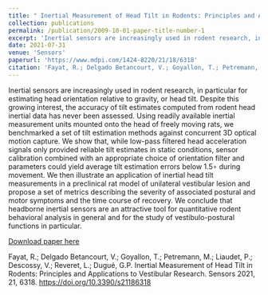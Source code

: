 ```yaml
---
title: " Inertial Measurement of Head Tilt in Rodents: Principles and Applications to Vestibular Research "
collection: publications
permalink: /publication/2009-10-01-paper-title-number-1
excerpt: 'Inertial sensors are increasingly used in rodent research, in particular for estimating head orientation relative to gravity, or head tilt. Despite this growing interest, the accuracy of tilt estimates computed from rodent head inertial data has never been assessed. Using readily available inertial measurement units mounted onto the head of freely moving rats, we benchmarked a set of tilt estimation methods against concurrent 3D optical motion capture. We show that, while low-pass filtered head acceleration signals only provided reliable tilt estimates in static conditions, sensor calibration combined with an appropriate choice of orientation filter and parameters could yield average tilt estimation errors below 1.5° during movement. We then illustrate an application of inertial head tilt measurements in a preclinical rat model of unilateral vestibular lesion and propose a set of metrics describing the severity of associated postural and motor symptoms and the time course of recovery. We conclude that headborne inertial sensors are an attractive tool for quantitative rodent behavioral analysis in general and for the study of vestibulo-postural functions in particular.'
date: 2021-07-31
venue: 'Sensors'
paperurl: 'https://www.mdpi.com/1424-8220/21/18/6318'
citation: 'Fayat, R.; Delgado Betancourt, V.; Goyallon, T.; Petremann, M.; Liaudet, P.; Descossy, V.; Reveret, L.; Dugué, G.P. Inertial Measurement of Head Tilt in Rodents: Principles and Applications to Vestibular Research. Sensors 2021, 21, 6318. https://doi.org/10.3390/s21186318 '
---
```

Inertial sensors are increasingly used in rodent research, in particular for estimating head orientation relative to gravity, or head tilt. Despite this growing interest, the accuracy of tilt estimates computed from rodent head inertial data has never been assessed. Using readily available inertial measurement units mounted onto the head of freely moving rats, we benchmarked a set of tilt estimation methods against concurrent 3D optical motion capture. We show that, while low-pass filtered head acceleration signals only provided reliable tilt estimates in static conditions, sensor calibration combined with an appropriate choice of orientation filter and parameters could yield average tilt estimation errors below 1.5∘ during movement. We then illustrate an application of inertial head tilt measurements in a preclinical rat model of unilateral vestibular lesion and propose a set of metrics describing the severity of associated postural and motor symptoms and the time course of recovery. We conclude that headborne inertial sensors are an attractive tool for quantitative rodent behavioral analysis in general and for the study of vestibulo-postural functions in particular.


[Download paper here](https://www.mdpi.com/1424-8220/21/18/6318/pdf?version=1632380027)

Fayat, R.; Delgado Betancourt, V.; Goyallon, T.; Petremann, M.; Liaudet, P.; Descossy, V.; Reveret, L.; Dugué, G.P. Inertial Measurement of Head Tilt in Rodents: Principles and Applications to Vestibular Research. Sensors 2021, 21, 6318. https://doi.org/10.3390/s21186318 